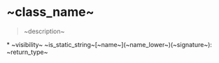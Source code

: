 
# ~class_name~

> ~description~

<methods>
* ~visibility~ ~is_static_string~[~name~](~name_lower~)(~signature~): ~return_type~
</methods>


